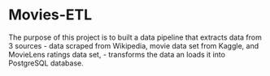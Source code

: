 # Movies-ETL

The purpose of this project is to built a data pipeline that extracts data from 3 sources - data scraped from Wikipedia, movie data set from Kaggle, and MovieLens ratings data set, - transforms the data an loads it into PostgreSQL database.